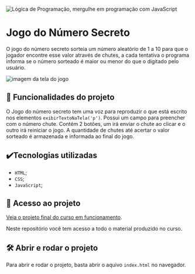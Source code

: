 ![Lógica de Programação, mergulhe em programação com JavaScript](img/banneraluracurso)

# Jogo do Número Secreto

O jogo do número secreto sorteia um número aleatório de 1 a 10 para que o jogador encontre esse valor através de chutes, a cada tentativa o programa informa se o número sorteado é maior ou menor do que o digitado pelo usuário.


![imagem da tela do jogo](img/imagem-numero-secreto.png)


## 🔨 Funcionalidades do projeto

O Jogo do número secreto tem uma voz para reproduzir o que está escrito nos elementos `exibirTextoNaTela('p')`. Possui um campo para preencher com o número chute. Contém 2 botões, um irá enviar o chute ao clicar e o outro irá reiniciar o jogo. A quantidade de chutes até acertar o valor sorteado é armazenada e informada ao final do jogo.

## ✔️Tecnologias utilizadas

- `HTML`;
- `CSS`;
- `JavaScript`;

## 📁 Acesso ao projeto

[Veja o projeto final do curso em funcionamento](https://jogo-delta-neon-43.vercel.app/).

Neste repositório você tem acesso a todo o material produzido no curso.

## 🛠️ Abrir e rodar o projeto

Para abrir e rodar o projeto, basta abrir o aquivo `index.html` no navegador.
